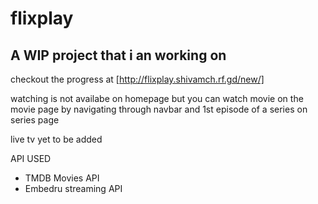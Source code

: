 # flixplay

## A WIP project that i an working on

checkout the progress at [http://flixplay.shivamch.rf.gd/new/]

watching is not availabe on homepage but you can watch 
movie on the movie page by navigating through navbar and
1st episode of a series on series page


live tv yet to be added



API USED
- TMDB Movies API
- Embedru streaming API
